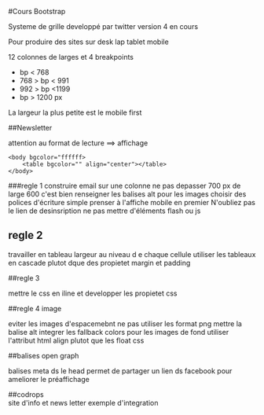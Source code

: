 #Cours Bootstrap


Systeme de grille developpé par twitter 
version 4 en cours


Pour produire des sites sur
desk
lap
tablet
mobile

12 colonnes de larges et 
4 breakpoints
 - bp <  768
 - 768 > bp <   991
 - 992 > bp  <1199
 - bp >  1200 px
 
 La largeur la plus petite est le mobile first
 
 ##Newsletter
 
 attention au format de lecture  ==> affichage 
 
    <body bgcolor="ffffff>
        <table bgcolor="" align="center"></table>
    </body>
    
    
 
 
 ###regle 1
 construire email sur une colonne
 ne pas depasser 700 px de large 600 c'est bien
 renseigner les balises alt pour les images
 choisir des polices d'écriture simple
 prenser à l'affiche mobile en premier
 N'oubliez pas le lien de desinsription
 ne pas mettre d'éléments flash ou js
 
 ## regle 2
 
 travailler en tableau
 largeur au niveau d e chaque cellule 
 utiliser les tableaux en cascade plutot dque des propietet margin et padding
 
 ##regle 3
 
 mettre le css en iline et developper les propietet css
 

 
 ##regle 4 image
 
 eviter les images d'espacemebnt
 ne pas utiliser les format png
 mettre la balise alt
 integrer les fallback colors pour les images de fond
 utiliser l'attribut html align plutot que les float css
 
##balises open graph

balises meta ds le head  permet de partager un lien ds facebook pour ameliorer le préaffichage
 
 ##codrops  
 site d'info et news letter
 exemple d'integration 
